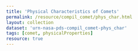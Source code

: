 ```yaml
---
title: 'Physical Characteristics of Comets'
permalink: /resource/compil_comet/phys_char.html
layout: collection
dataset: 'urn-nasa-pds-compil_comet-phys_char'
tags: [comet, physicalProperties]
resource: true
---
```

